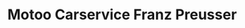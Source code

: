 ---
title: "Motoo Carservice Franz Preusser"
url: /koblenz/motoo-carservice-franz-preusser/
shop: Autowerkstatt
---